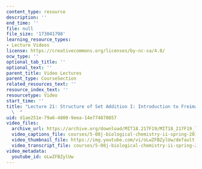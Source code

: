 ```yaml
---
content_type: resource
description: ''
end_time: ''
file: null
file_size: '173041798'
learning_resource_types:
- Lecture Videos
license: https://creativecommons.org/licenses/by-nc-sa/4.0/
ocw_type: ''
optional_tab_title: ''
optional_text: ''
parent_title: Video Lectures
parent_type: CourseSection
related_resources_text: ''
resource_index_text: ''
resourcetype: Video
start_time: ''
title: "Lecture 21: Structure of Set Addition I: Introduction to Freiman\u2019s Theorem\
  \  "
uid: d1ae251e-79a6-4800-9eea-14e774870857
video_files:
  archive_url: https://archive.org/download/MIT18.217F19/MIT18_217F19_lec21_300k.mp4
  video_captions_file: courses/5-08j-biological-chemistry-ii-spring-2016/oLwZFBZylUw_captions.vtt
  video_thumbnail_file: https://img.youtube.com/vi/oLwZFBZylUw/default.jpg
  video_transcript_file: courses/5-08j-biological-chemistry-ii-spring-2016/oLwZFBZylUw_transcript.pdf
video_metadata:
  youtube_id: oLwZFBZylUw
---
```

